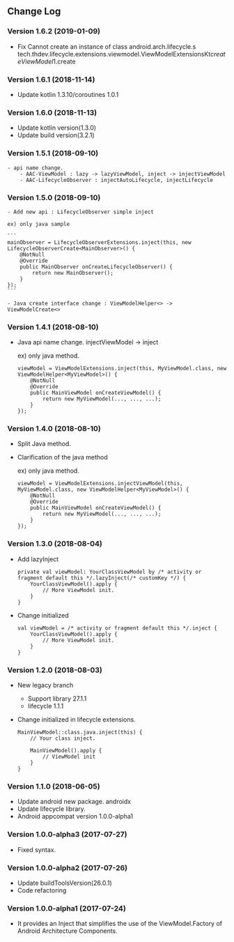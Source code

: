 ## Change Log

### Version 1.6.2 (2019-01-09)
- Fix Cannot create an instance of class android.arch.lifecycle.s tech.thdev.lifecycle.extensions.viewmodel.ViewModelExtensionsKt$createViewModel$1.create

### Version 1.6.1 (2018-11-14)
- Update kotlin 1.3.10/coroutines 1.0.1

### Version 1.6.0 (2018-11-13)
- Update kotlin version(1.3.0)
- Update build version(3.2.1)

### Version 1.5.1 (2018-09-10)
    - api name change.
        - AAC-ViewModel : lazy -> lazyViewModel, inject -> injectViewModel
        - AAC-LifecycleObserver : injectAutoLifecycle, injectLifecycle

### Version 1.5.0 (2018-09-10)
    - Add new api : LifecycleObserver simple inject

    ex) only java sample

    ```
    mainObserver = LifecycleObserverExtensions.inject(this, new LifecycleObserverCreate<MainObserver>() {
        @NotNull
        @Override
        public MainObserver onCreateLifecycleObserver() {
            return new MainObserver();
        }
    });
    ```

    - Java create interface change : ViewModelHelper<> -> ViewModelCreate<>


### Version 1.4.1 (2018-08-10)

- Java api name change. injectViewModel -> inject

  ex) only java method.

  ```
  viewModel = ViewModelExtensions.inject(this, MyViewModel.class, new ViewModelHelper<MyViewModel>() {
      @NotNull
      @Override
      public MainViewModel onCreateViewModel() {
          return new MyViewModel(..., ..., ...);
      }
  });
  ```

### Version 1.4.0 (2018-08-10)

- Split Java method.
- Clarification of the java method

  ex) only java method.

  ```
  viewModel = ViewModelExtensions.injectViewModel(this, MyViewModel.class, new ViewModelHelper<MyViewModel>() {
      @NotNull
      @Override
      public MainViewModel onCreateViewModel() {
          return new MyViewModel(..., ..., ...);
      }
  });
  ```

### Version 1.3.0 (2018-08-04)

- Add lazyInject

    ```
    private val viewModel: YourClassViewModel by /* activity or fragment default this */.lazyInject(/* customKey */) {
        YourClassViewModel().apply {
            // More ViewModel init.
        }
    }
    ```

- Change initialized

    ```
    val viewModel = /* activity or fragment default this */.inject {
        YourClassViewModel().apply {
            // More ViewModel init.
        }
    }
    ```

### Version 1.2.0 (2018-08-03)

- New legacy branch
    - Support library 27.1.1
    - lifecycle 1.1.1
- Change initialized in lifecycle extensions.

    ```
    MainViewModel::class.java.inject(this) {
        // Your class inject.

        MainViewModel().apply {
            // ViewModel init
        }
    }
    ```

### Version 1.1.0 (2018-06-05)

- Update android new package. androidx
- Update lifecycle library.
- Android appcompat version 1.0.0-alpha1


### Version 1.0.0-alpha3 (2017-07-27)

- Fixed syntax.


### Version 1.0.0-alpha2 (2017-07-26)

- Update buildToolsVersion(26.0.1)
- Code refactoring


### Version 1.0.0-alpha1 (2017-07-24)

- It provides an Inject that simplifies the use of the ViewModel.Factory of Android Architecture Components.
